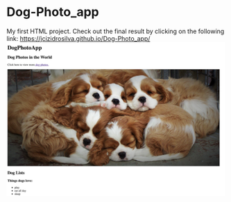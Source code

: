 # Dog-Photo_app
My first HTML project. Check out the final result by clicking on the following link:
<span>https://jcizidrosilva.github.io/Dog-Photo_app/</span>
 <img src="images/01.png">
